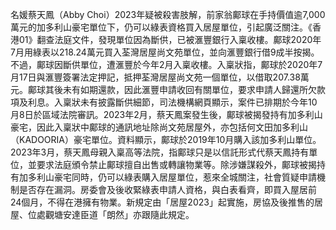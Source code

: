 名媛蔡天鳳（Abby Choi）2023年疑被殺害肢解，前家翁鄺球在手持價值逾7,000萬元的加多利山豪宅單位下，仍可以綠表資格買入居屋單位，引起廣泛關注。《香港01》翻查法庭文件，發現單位因為斷供，已被滙豐銀行入稟收樓。鄺球2020年7月用綠表以218.24萬元買入荃灣居屋尚文苑單位，並向滙豐銀行借9成半按揭。不過，鄺球因斷供單位，遭滙豐於今年2月入稟收樓。入稟狀指，鄺球於2020年7月17日與滙豐簽署法定押記，抵押荃灣居屋尚文苑一個單位，以借取207.38萬元。鄺球其後未有如期還款，因此滙豐申請收回有關單位，要求申請人歸還所欠款項及利息。入稟狀未有披露斷供細節，司法機構網頁顯示，案件已排期於今年10月8日於區域法院審訊。2023年2月，蔡天鳳案發生後，鄺球被揭發持有加多利山豪宅，因此入稟狀中鄺球的通訊地址除尚文苑居屋外，亦包括何文田加多利山（KADOORIA）豪宅單位。資料顯示，鄺球於2019年10月購入該加多利山單位。2023年3月，蔡天鳳母親入稟高等法院，指鄺球只是以信託形式代蔡天鳳持有單位，並要求法庭頒令禁止鄺球擅自出售或轉讓物業等。除涉嫌謀殺外，鄺球被揭持有加多利山豪宅同時，仍可以綠表購入居屋單位，惹來全城關注，社會質疑申請機制是否存在漏洞。房委會及後收緊綠表申請人資格，與白表看齊，即買入屋居前24個月，不得在港擁有物業。新規定由「居屋2023」起實施，房協及後推售的居屋、位處觀塘安達臣道「朗然」亦跟隨此規定。